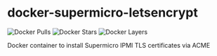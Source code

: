# docker-supermicro-letsencrypt
![Docker Pulls](https://img.shields.io/docker/pulls/starcraft66/supermicro-letsencrypt.svg)
![Docker Stars](https://img.shields.io/docker/stars/starcraft66/supermicro-letsencrypt.svg)
![Docker Layers](https://images.microbadger.com/badges/image/starcraft66/supermicro-letsencrypt.svg)

Docker container to install Supermicro IPMI TLS certificates via ACME
